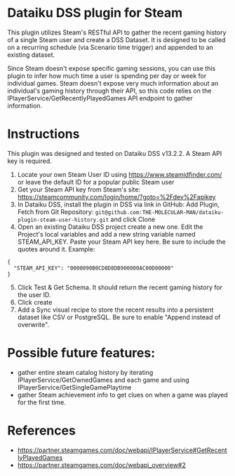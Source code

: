 # Dataiku DSS plugin for Steam

This plugin utilizes Steam's RESTful API to gather the recent gaming history of a single Steam user and create a DSS Dataset. It is designed to be called on a recurring schedule (via Scenario time trigger) and appended to an existing dataset. 

Since Steam doesn't expose specific gaming sessions, you can use this plugin to infer how much time a user is spending per day or week for individual games. Steam doesn't expose very much information about an individual's gaming history through their API, so this code relies on the IPlayerService/GetRecentlyPlayedGames API endpoint to gather information.

# Instructions
This plugin was designed and tested on Dataiku DSS v13.2.2. A Steam API key is required.

1) Locate your own Steam User ID using https://www.steamidfinder.com/ or leave the default ID for a popular public Steam user
2) Get your Steam API key from Steam's site: https://steamcommunity.com/login/home/?goto=%2Fdev%2Fapikey
3) In Dataiku DSS, install the plugin in DSS via link in GitHub: Add Plugin, Fetch from Git Repository: ```git@github.com:THE-MOLECULAR-MAN/dataiku-plugin-steam-user-history.git``` and click Clone
4) Open an existing Dataiku DSS project create a new one. Edit the Project's local variables and add a new string variable named STEAM_API_KEY. Paste your Steam API key here. Be sure to include the quotes around it. Example:
```
{
  "STEAM_API_KEY": "0000090B0CD8D8DB900000AC00D00000"
}
```
5) Click Test & Get Schema. It should return the recent gaming history for the user ID.
6) Click create
7) Add a Sync visual recipe to store the recent results into a persistent dataset like CSV or PostgreSQL. Be sure to enable "Append instead of overwrite".

# Possible future features:
* gather entire steam catalog history by iterating IPlayerService/GetOwnedGames and each game and using IPlayerService/GetSingleGamePlaytime
* gather Steam achievement info to get clues on when a game was played for the first time.

# References
* https://partner.steamgames.com/doc/webapi/IPlayerService#GetRecentlyPlayedGames
* https://partner.steamgames.com/doc/webapi_overview#2
